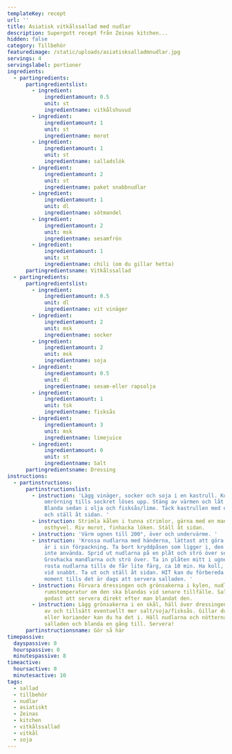 ```yaml
---
templateKey: recept
url: ''
title: Asiatisk vitkålssallad med nudlar
description: Supergott recept från Zeinas kitchen...
hidden: false
category: Tillbehör
featuredimage: /static/uploads/asiatisksalladmnudlar.jpg
servings: 4
servingslabel: portioner
ingredients:
  - partingredients:
      partingredientslist:
        - ingredient:
            ingredientamount: 0.5
            unit: st
            ingredientname: vitkålshuvud
        - ingredient:
            ingredientamount: 1
            unit: st
            ingredientname: morot
        - ingredient:
            ingredientamount: 1
            unit: st
            ingredientname: salladslök
        - ingredient:
            ingredientamount: 2
            unit: st
            ingredientname: paket snabbnudlar
        - ingredient:
            ingredientamount: 1
            unit: dl
            ingredientname: sötmandel
        - ingredient:
            ingredientamount: 2
            unit: msk
            ingredientname: sesamfrön
        - ingredient:
            ingredientamount: 1
            unit: st
            ingredientname: chili (om du gillar hetta)
      partingredientsname: Vitkålssallad
  - partingredients:
      partingredientslist:
        - ingredient:
            ingredientamount: 0.5
            unit: dl
            ingredientname: vit vinäger
        - ingredient:
            ingredientamount: 2
            unit: msk
            ingredientname: socker
        - ingredient:
            ingredientamount: 2
            unit: msk
            ingredientname: soja
        - ingredient:
            ingredientamount: 0.5
            unit: dl
            ingredientname: sesam-eller rapsolja
        - ingredient:
            ingredientamount: 1
            unit: tsk
            ingredientname: fisksås
        - ingredient:
            ingredientamount: 3
            unit: msk
            ingredientname: limejuice
        - ingredient:
            ingredientamount: 0
            unit: st
            ingredientname: Salt
      partingredientsname: Dressing
instructions:
  - partinstructions:
      partinstructionslist:
        - instruction: 'Lägg vinäger, socker och soja i en kastrull. Koka upp under
            omrörning tills sockret löses upp. Stäng av värmen och låt svalna.
            Blanda sedan i olja och fisksås/lime. Täck kastrullen med ett lock
            och ställ åt sidan. '
        - instruction: Strimla kålen i tunna strimlor, gärna med en mandolin eller
            osthyvel. Riv morot, finhacka löken. Ställ åt sidan.
        - instruction: 'Värm ugnen till 200°, över och undervärme. '
        - instruction: 'Krossa nudlarna med händerna, lättast att göra när de fortfarande
            är i sin förpackning. Ta bort kryddpåsen som ligger i, den ska du
            inte använda. Sprid ut nudlarna på en plåt och strö över sesamfröna.
            Grovhacka mandlarna och strö över. Ta in plåten mitt i ugnen och
            rosta nudlarna tills de får lite färg, ca 10 min. Ha koll, de bränns
            vid snabbt. Ta ut och ställ åt sidan. HIT kan du förbereda alla
            moment tills det är dags att servera salladen. '
        - instruction: Förvara dressingen och grönsakerna i kylen, nudlar och nötter i
            rumstemperatur om den ska blandas vid senare tillfälle. Salladen är
            godast att servera direkt efter man blandat den.
        - instruction: Lägg grönsakerna i en skål, häll över dressingen och blanda. Smaka
            av och tillsätt eventuellt mer salt/soja/fisksås. Gillar du chili
            eller koriander kan du ha det i. Häll nudlarna och nötterna i
            salladen och blanda en gång till. Servera!
      partinstructionsname: Gör så här
timepassive:
  dayspassive: 0
  hourspassive: 0
  minutespassive: 8
timeactive:
  hoursactive: 0
  minutesactive: 10
tags:
  - sallad
  - tillbehör
  - nudlar
  - asiatiskt
  - Zeinas
  - kitchen
  - vitkålssallad
  - vitkål
  - soja
---
```

